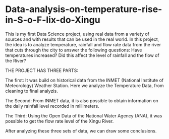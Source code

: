 # Data-analysis-on-temperature-rise-in-S-o-F-lix-do-Xingu
This is my first Data Science project, using real data from a variety of sources and with results that can be used in the real world. In this project, the idea is to analyze temperature, rainfall and flow rate data from the river that cuts through the city to answer the following questions: Have temperatures increased? Did this affect the level of rainfall and the flow of the River?

THE PROJECT HAS THREE PARTS:

  The first:
    It was build on historical data from the INMET (National Institute of Meteorology) Weather Station.
    Here we analyze the Temperature Data, from cleaning to final analyzis.
    
  The Second:
    From INMET data, it is also possible to obtain information on the daily rainfall level recorded in millimeters.
    
  The Third:
    Using the Open Data of the National Water Agency (ANA), it was possible to get the flow rate level of the Xingu River.
    
After analyzing these three sets of data, we can draw some conclusions.
